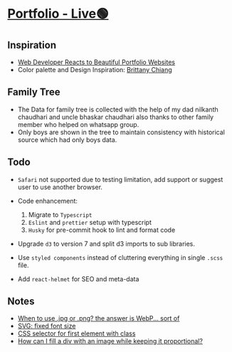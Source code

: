# [Portfolio - Live🟢](ketan-10.github.io/portfolio/)

## Inspiration
- [Web Developer Reacts to Beautiful Portfolio Websites](https://youtu.be/KWVJTRWILjU)
- Color palette and Design Inspiration: [Brittany Chiang](https://brittanychiang.com/)
## Family Tree
- The Data for family tree is collected with the help of my dad nilkanth chaudhari and uncle bhaskar chaudhari also thanks to other family member who helped on whatsapp group.
- Only boys are shown in the tree to maintain consistency with historical source which had only boys data.  
## Todo
- `Safari` not supported due to testing limitation, add support or suggest user to use another browser.

- Code enhancement:
  1. Migrate to `Typescript`
  2. `Eslint` and `prettier` setup with typescript
  3. `Husky` for pre-commit hook to lint and format code

- Upgrade `d3` to version 7 and split d3 imports to sub libraries.
- Use `styled components` instead of cluttering everything in single `.scss` file.
- Add `react-helmet` for SEO and meta-data

## Notes
- [When to use .jpg or .png? the answer is WebP... sort of](https://youtu.be/Z_28syzkv-0)
- [SVG: fixed font size](https://stackoverflow.com/questions/43604385/svg-fixed-font-size)
- [CSS selector for first element with class](https://stackoverflow.com/questions/2717480/css-selector-for-first-element-with-class)
- [How can I fill a div with an image while keeping it proportional?](https://stackoverflow.com/questions/14142378/how-can-i-fill-a-div-with-an-image-while-keeping-it-proportional/20341542#20341542)
